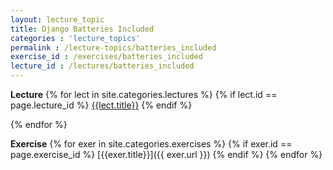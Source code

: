 ```yaml
---
layout: lecture_topic
title: Django Batteries Included
categories : 'lecture_topics'
permalink : /lecture-topics/batteries_included
exercise_id : /exercises/batteries_included
lecture_id : /lectures/batteries_included
---
```


__Lecture__
{% for lect in site.categories.lectures %}
{% if lect.id == page.lecture_id %}
[{{lect.title}}]({{lect.url}})
{% endif %} 

{% endfor %}

   __Exercise__
{% for exer in site.categories.exercises %}
{% if exer.id == page.exercise_id %}
[{{exer.title}}]({{ exer.url }})
{% endif %} 
{% endfor %}


